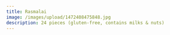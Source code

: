 ```yaml
---
title: Rasmalai
image: /images/upload/1472408475848.jpg
description: 24 pieces (gluten-free, contains milks & nuts)
---
```

